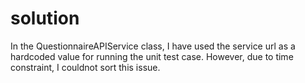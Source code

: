 # solution
In the QuestionnaireAPIService class, I have used the service url as a hardcoded value for running the unit test case.
However, due to time constraint, I couldnot sort this issue.
